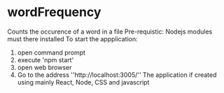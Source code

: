 # wordFrequency
Counts the occurence of a word in a file
Pre-requistic:
  Nodejs modules must there installed
To start the appplication:
  1.  open command prompt
  2.  execute 'npm start'
  3.  open web browser
  4.  Go to the address ''http://localhost:3005/''
The application if created using mainly React, Node, CSS and javascript 

